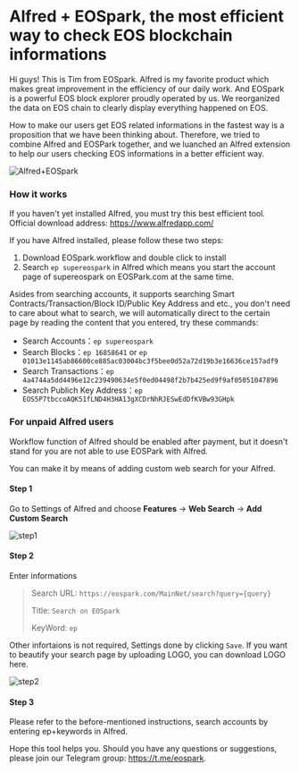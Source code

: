# Alfred + EOSpark, the most efficient way to check EOS blockchain informations

Hi guys!  This is Tim from EOSpark. Alfred is my favorite product which makes great improvement in the efficiency of our daily work. And EOSpark is a powerful EOS block explorer proudly operated by us. We reorganized the data on EOS chain to clearly display everything happened on EOS.



How to make our users get EOS related informations in the fastest way is a proposition that we have been thinking about. Therefore, we tried to combine Alfred and EOSPark together, and we luanched an Alfred extension to help our users checking EOS informations in a better efficient way.



<img :src="$withBase('/projects/alfred_eospark/Alfred+EOSpark.gif')" alt="Alfred+EOSpark">



### How it works

If you haven't yet installed Alfred, you must try this best efficient tool. Official download address: https://www.alfredapp.com/

If you have Alfred installed, please follow these two steps:

1. Download <a :href="$withBase('/projects/alfred_eospark/Search on EOSpark.alfredworkflow')" download="EOSpark.workflow">EOSpark.workflow</a> and double click to install
2. Search  `ep supereospark` in Alfred which means you start the account page of supereospark on EOSPark.com at the same time.

Asides from searching accounts, it supports searching Smart Contracts/Transaction/Block ID/Public Key Address and etc., you don't need to care about what to search, we will automatically direct to the certain page by reading the content that you entered, try these commands:

- Search Accounts：`ep supereospark`
- Search Blocks：`ep 16858641` or `ep 01013e1145ab86600ce885ac03004bc3f5bee0d52a72d19b3e16636ce157adf9 `
- Search Transactions：`ep 4a4744a5dd4496e12c239490634e5f0ed04498f2b7b425ed9f9af05051047896`
- Search Publich Key Address：`ep EOS5P7tbccoAQK51fLND4H3HA13gXCDrNhRJESwEdDfKVBw93GHpk`

### For unpaid Alfred users

Workflow function of Alfred should be enabled after payment, but it doesn't stand for you are not able to use EOSPark with Alfred.

You can make it by means of adding custom web search for your Alfred. 

#### Step 1

Go to Settings of Alfred and choose **Features** -> **Web Search** -> **Add Custom Search**

<img :src="$withBase('/projects/alfred_eospark/step1.png')" alt="step1">



#### Step 2

Enter informations

> Search URL: `https://eospark.com/MainNet/search?query={query}`
>
> Title: `Search on EOSpark`
>
> KeyWord: `ep` 

Other infortaions is not required, Settings done by clicking `Save`. If you want to beautify your search page by uploading LOGO, you can <a :href="$withBase('/projects/alfred_eospark/logo_EOSpark.png')" download="logo_EOSpark.png">download LOGO here</a>.

<img :src="$withBase('/projects/alfred_eospark/step2.png')" alt="step2">



#### Step 3

Please refer to the before-mentioned instructions, search accounts by entering ep+keywords in Alfred.



Hope this tool helps you. Should you have any questions or suggestions, please join our Telegram group: https://t.me/eospark.
